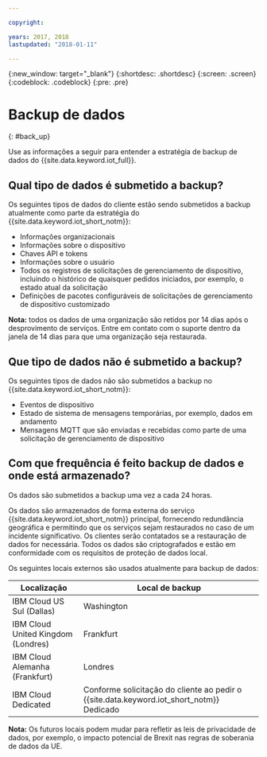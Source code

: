 ```yaml
---

copyright:

years: 2017, 2018
lastupdated: "2018-01-11"

---
```


{:new_window: target="\_blank"}
{:shortdesc: .shortdesc}
{:screen: .screen}
{:codeblock: .codeblock}
{:pre: .pre}


# Backup de dados
{: #back_up}

Use as informações a seguir para entender a estratégia de backup de dados do {{site.data.keyword.iot_full}}.

## Qual tipo de dados é submetido a backup?

Os seguintes tipos de dados do cliente estão sendo submetidos a backup atualmente como parte da estratégia do {{site.data.keyword.iot_short_notm}}:

- Informações organizacionais
- Informações sobre o dispositivo
- Chaves API e tokens
- Informações sobre o usuário
- Todos os registros de solicitações de gerenciamento de dispositivo, incluindo o histórico de quaisquer pedidos iniciados, por exemplo, o estado atual da solicitação
- Definições de pacotes configuráveis de solicitações de gerenciamento de dispositivo customizado

**Nota:** todos os dados de uma organização são retidos por 14 dias após o desprovimento de serviços. Entre em contato com o suporte dentro da janela de 14 dias para que uma organização seja restaurada.

## Que tipo de dados não é submetido a backup?

Os seguintes tipos de dados não são submetidos a backup no {{site.data.keyword.iot_short_notm}}:

- Eventos de dispositivo
- Estado de sistema de mensagens temporárias, por exemplo, dados em andamento
- Mensagens MQTT que são enviadas e recebidas como parte de uma solicitação de gerenciamento de dispositivo
<!-- - Analytics rules and alert configuration -->

## Com que frequência é feito backup de dados e onde está armazenado?

Os dados são submetidos a backup uma vez a cada 24 horas.

Os dados são armazenados de forma externa do serviço {{site.data.keyword.iot_short_notm}} principal, fornecendo redundância geográfica e permitindo que os serviços sejam restaurados no caso de um incidente significativo. Os clientes serão contatados se a restauração de dados for necessária. Todos os dados são criptografados e estão em conformidade com os requisitos de proteção de dados local.

Os seguintes locais externos são usados atualmente para backup de dados:

Localização                   | Local de backup                      
------------- | -------------
IBM Cloud US Sul (Dallas)| Washington
IBM Cloud United Kingdom (Londres) | Frankfurt
IBM Cloud Alemanha (Frankfurt) | Londres
IBM Cloud Dedicated | Conforme solicitação do cliente ao pedir o {{site.data.keyword.iot_short_notm}} Dedicado

**Nota:** Os futuros locais podem mudar para refletir as leis de privacidade de dados, por exemplo, o impacto potencial de Brexit nas regras de soberania de dados da UE.
